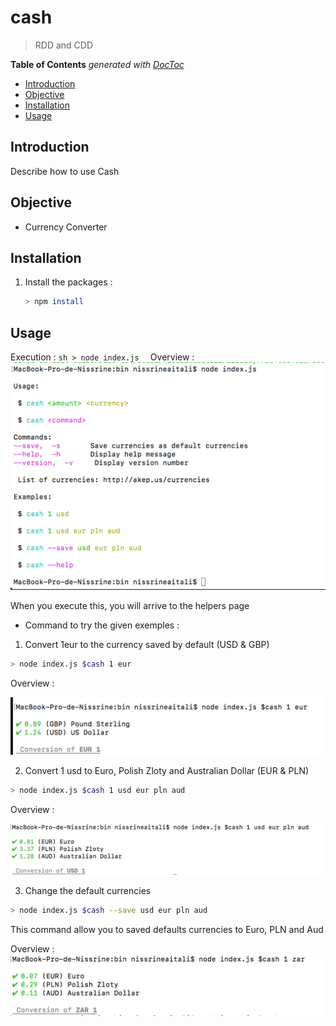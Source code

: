 # cash

> RDD and CDD

<!-- START doctoc generated TOC please keep comment here to allow auto update -->
<!-- DON'T EDIT THIS SECTION, INSTEAD RE-RUN doctoc TO UPDATE -->
**Table of Contents**  *generated with [DocToc](https://github.com/thlorenz/doctoc)*

- [Introduction](#introduction)
- [Objective](#objective)
- [Installation](#installation)
- [Usage](#usage)

<!-- END doctoc generated TOC please keep comment here to allow auto update -->

## Introduction 

 Describe how to use Cash

## Objective 

* Currency Converter




## Installation
1. Install the packages : 
    ```sh
    > npm install
    ```


## Usage
Execution : 
    ```sh
    > node index.js 
    ```
Overview : 
![overview1](./img/md1.png)

When you execute this, you will arrive to the helpers page 

* Command to try the given exemples : 

1. Convert 1eur to the currency saved by default (USD & GBP)
```sh
> node index.js $cash 1 eur
```
Overview : 

![overview2](./img/md2.png)

2. Convert 1 usd to Euro, Polish Zloty and Australian Dollar (EUR & PLN)
```sh
> node index.js $cash 1 usd eur pln aud 
```
Overview : 

![overview3](./img/md3.png)

3. Change the default currencies 
```sh
> node index.js $cash --save usd eur pln aud
```
This command allow you to saved defaults currencies to Euro, PLN and Aud

Overview : 
![overview4](./img/md4.png)





